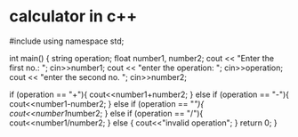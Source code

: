 # calculator in c++
#include<iostream>
using namespace std;

int main()
{
  string operation;
  float number1, number2;
  cout << "Enter the first no.: ";
  cin>>number1;
  cout << "enter the operation: ";
  cin>>operation;
  cout << "enter the second no. ";
  cin>>number2;

  if (operation == "+"){
    cout<<number1+number2;
  }
  else if (operation == "-"){
    cout<<number1-number2;
  }
  else if (operation == "*"){
    cout<<number1*number2;
  }
  else if (operation == "/"){
    cout<<number1/number2;
  }
  else {
    cout<<"invalid operation";
  }
  return 0;
}
